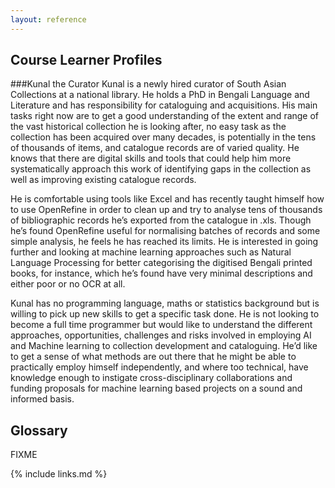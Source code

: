 ```yaml
---
layout: reference
---
```


## Course Learner Profiles 

###Kunal the Curator
Kunal is a newly hired curator of South Asian Collections at a national library. He holds a PhD in Bengali Language and Literature and has responsibility for cataloguing and acquisitions. His main tasks right now are to get a good understanding of the extent and range of the vast historical collection he is looking after, no easy task as the collection has been acquired over many decades, is potentially in the tens of thousands of items, and catalogue records are of varied quality. He knows that there are digital skills and tools that could help him more systematically approach this work of identifying gaps in the collection as well as improving existing catalogue records.

He is comfortable using tools like Excel and has recently taught himself how to use OpenRefine in order to clean up and try to analyse tens of thousands of bibliographic records he’s exported from the catalogue in .xls. Though he’s found OpenRefine useful for normalising batches of records and some simple analysis, he feels he has reached its limits. He is interested in going further and looking at machine learning approaches such as Natural Language Processing for better categorising the digitised Bengali printed books, for instance, which he’s found have very minimal descriptions and either poor or no OCR at all.

Kunal has no programming language, maths or statistics background but is willing to pick up new skills to get a specific task done. He is not looking to become a full time programmer but would like to understand the different approaches, opportunities, challenges and risks involved in employing AI and Machine learning to collection development and cataloguing. He’d like to get a sense of what methods are out there that he might be able to practically employ himself independently, and where too technical, have knowledge enough to instigate cross-disciplinary collaborations and funding proposals for machine learning based projects on a sound and informed basis.










## Glossary

FIXME

{% include links.md %}
